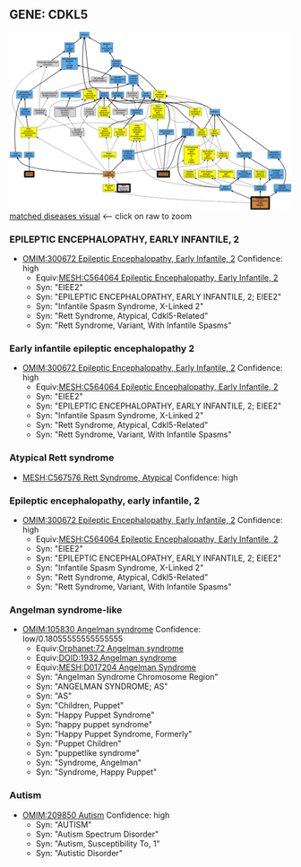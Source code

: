 
## GENE: CDKL5

![image](CDKL5.png)
[matched diseases visual](CDKL5.png)  <-- click on raw to zoom


### EPILEPTIC ENCEPHALOPATHY, EARLY INFANTILE, 2
 * [OMIM:300672 Epileptic Encephalopathy, Early Infantile, 2](http://beta.monarchinitiative.org/disease/OMIM:300672) Confidence: high
    * Equiv:[MESH:C564064 Epileptic Encephalopathy, Early Infantile, 2](http://beta.monarchinitiative.org/disease/MESH:C564064)
    * Syn: "EIEE2"
    * Syn: "EPILEPTIC ENCEPHALOPATHY, EARLY INFANTILE, 2; EIEE2"
    * Syn: "Infantile Spasm Syndrome, X-Linked 2"
    * Syn: "Rett Syndrome, Atypical, Cdkl5-Related"
    * Syn: "Rett Syndrome, Variant, With Infantile Spasms"

### Early infantile epileptic encephalopathy 2
 * [OMIM:300672 Epileptic Encephalopathy, Early Infantile, 2](http://beta.monarchinitiative.org/disease/OMIM:300672) Confidence: high
    * Equiv:[MESH:C564064 Epileptic Encephalopathy, Early Infantile, 2](http://beta.monarchinitiative.org/disease/MESH:C564064)
    * Syn: "EIEE2"
    * Syn: "EPILEPTIC ENCEPHALOPATHY, EARLY INFANTILE, 2; EIEE2"
    * Syn: "Infantile Spasm Syndrome, X-Linked 2"
    * Syn: "Rett Syndrome, Atypical, Cdkl5-Related"
    * Syn: "Rett Syndrome, Variant, With Infantile Spasms"

### Atypical Rett syndrome
 * [MESH:C567576 Rett Syndrome, Atypical](http://beta.monarchinitiative.org/disease/MESH:C567576) Confidence: high

### Epileptic encephalopathy, early infantile, 2
 * [OMIM:300672 Epileptic Encephalopathy, Early Infantile, 2](http://beta.monarchinitiative.org/disease/OMIM:300672) Confidence: high
    * Equiv:[MESH:C564064 Epileptic Encephalopathy, Early Infantile, 2](http://beta.monarchinitiative.org/disease/MESH:C564064)
    * Syn: "EIEE2"
    * Syn: "EPILEPTIC ENCEPHALOPATHY, EARLY INFANTILE, 2; EIEE2"
    * Syn: "Infantile Spasm Syndrome, X-Linked 2"
    * Syn: "Rett Syndrome, Atypical, Cdkl5-Related"
    * Syn: "Rett Syndrome, Variant, With Infantile Spasms"

### Angelman syndrome-like
 * [OMIM:105830 Angelman syndrome](http://beta.monarchinitiative.org/disease/OMIM:105830) Confidence: low/0.18055555555555555
    * Equiv:[Orphanet:72 Angelman syndrome](http://beta.monarchinitiative.org/disease/Orphanet:72)
    * Equiv:[DOID:1932 Angelman syndrome](http://beta.monarchinitiative.org/disease/DOID:1932)
    * Equiv:[MESH:D017204 Angelman Syndrome](http://beta.monarchinitiative.org/disease/MESH:D017204)
    * Syn: "Angelman Syndrome Chromosome Region"
    * Syn: "ANGELMAN SYNDROME; AS"
    * Syn: "AS"
    * Syn: "Children, Puppet"
    * Syn: "Happy Puppet Syndrome"
    * Syn: "happy puppet syndrome"
    * Syn: "Happy Puppet Syndrome, Formerly"
    * Syn: "Puppet Children"
    * Syn: "puppetlike syndrome"
    * Syn: "Syndrome, Angelman"
    * Syn: "Syndrome, Happy Puppet"

### Autism
 * [OMIM:209850 Autism](http://beta.monarchinitiative.org/disease/OMIM:209850) Confidence: high
    * Syn: "AUTISM"
    * Syn: "Autism Spectrum Disorder"
    * Syn: "Autism, Susceptibility To, 1"
    * Syn: "Autistic Disorder"
